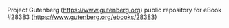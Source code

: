 Project Gutenberg (https://www.gutenberg.org) public repository for eBook #28383 (https://www.gutenberg.org/ebooks/28383)
